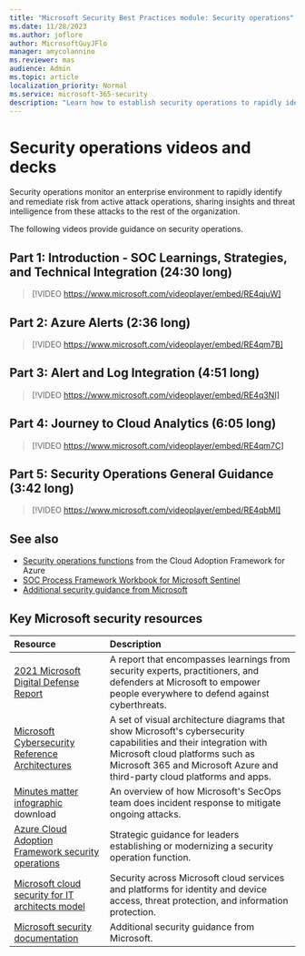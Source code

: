 ```yaml
---
title: "Microsoft Security Best Practices module: Security operations"
ms.date: 11/28/2023
ms.author: joflore
author: MicrosoftGuyJFlo
manager: amycolannino
ms.reviewer: mas
audience: Admin
ms.topic: article
localization_priority: Normal
ms.service: microsoft-365-security
description: "Learn how to establish security operations to rapidly identify and remediate risk from active attacks."
---
```


# Security operations videos and decks

Security operations monitor an enterprise environment to rapidly identify and remediate risk from active attack operations, sharing insights and threat intelligence from these attacks to the rest of the organization.

The following videos provide guidance on security operations.

## Part 1: Introduction - SOC Learnings, Strategies, and Technical Integration (24:30 long)
> [!VIDEO https://www.microsoft.com/videoplayer/embed/RE4qjuW]

## Part 2: Azure Alerts (2:36 long)
> [!VIDEO https://www.microsoft.com/videoplayer/embed/RE4qm7B]

## Part 3: Alert and Log Integration (4:51 long)
> [!VIDEO https://www.microsoft.com/videoplayer/embed/RE4q3NI]

## Part 4: Journey to Cloud Analytics (6:05 long)
> [!VIDEO https://www.microsoft.com/videoplayer/embed/RE4qm7C]

## Part 5: Security Operations General Guidance (3:42 long)
> [!VIDEO https://www.microsoft.com/videoplayer/embed/RE4qbMI]


## See also

- [Security operations functions](/azure/cloud-adoption-framework/organize/cloud-security-operations-center) from the Cloud Adoption Framework for Azure
- [SOC Process Framework Workbook for Microsoft Sentinel](https://techcommunity.microsoft.com/t5/azure-sentinel/what-s-new-azure-sentinel-soc-process-framework-workbook/ba-p/2339315)
- [Additional security guidance from Microsoft](/security/)

## Key Microsoft security resources 

| Resource | Description |
|:-------|:-----|
| [2021 Microsoft Digital Defense Report](https://www.microsoft.com/security/business/microsoft-digital-defense-report) | A report that encompasses learnings from security experts, practitioners, and defenders at Microsoft to empower people everywhere to defend against cyberthreats. |
| [Microsoft Cybersecurity Reference Architectures](/security/cybersecurity-reference-architecture/mcra) | A set of visual architecture diagrams that show Microsoft's cybersecurity capabilities and their integration with Microsoft cloud platforms such as Microsoft 365 and Microsoft Azure and third-party cloud platforms and apps. |
| [Minutes matter infographic](https://github.com/MarkSimos/MicrosoftSecurity/raw/master/Microsoft_CDOC_and_DCU_Poster.pdf) download | An overview of how Microsoft's SecOps team does incident response to mitigate ongoing attacks.  |
| [Azure Cloud Adoption Framework security operations](/azure/cloud-adoption-framework/secure/security-operations) | Strategic guidance for leaders establishing or modernizing a security operation function. |
| [Microsoft cloud security for IT architects model](https://aka.ms/cloudarchsecurity) | Security across Microsoft cloud services and platforms for identity and device access, threat protection, and information protection. |
| [Microsoft security documentation](/security/) | Additional security guidance from Microsoft. |
